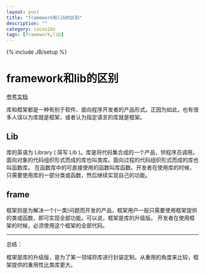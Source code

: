 ```yaml
---
layout: post
title: "framework和lib的区别"
description: ""
category: cocos2dx
tags: [framework,lib]
---
```

{% include JB/setup %}

framework和lib的区别
================

[参考文档](http://sauzny.iteye.com/blog/1699880)

库和框架都是一种有别于软件、面向程序开发者的产品形式。正因为如此，也有很多人误以为库就是框架，或者认为指定语言的库就是框架。

Lib
---

库的英语为 Library ( 简写 Lib )。库是将代码集合成的一个产品，供程序员调用。面向对象的代码组织形式而成的库也叫类库。面向过程的代码组织形式而成的库也叫函数库。
在函数库中的可直接使用的函数叫库函数。开发者在使用库的时候，只需要使用库的一部分类或函数，然后继续实现自己的功能。

frame
-----

框架则是为解决一个(一类)问题而开发的产品，框架用户一般只需要使用框架提供的类或函数，即可实现全部功能。可以说，框架是库的升级版。
开发者在使用框架的时候，必须使用这个框架的全部代码。


----------
总结：

框架是库的升级版，是为了某一领域将库进行封装定制。从重用的角度来比较，框架提供的重用性比类库更大。
